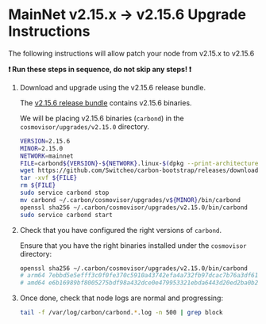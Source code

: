 # MainNet v2.15.x -> v2.15.6 Upgrade Instructions

The following instructions will allow patch your node from v2.15.x to v2.15.6

**:exclamation: Run these steps in sequence, do not skip any steps! :exclamation:**

1. Download and upgrade using the v2.15.6 release bundle.

    The [v2.15.6 release bundle](https://github.com/Switcheo/carbon-bootstrap/releases/tag/v2.15.6) contains v2.15.6 binaries.

    We will be placing v2.15.6 binaries (`carbond`) in the `cosmovisor/upgrades/v2.15.0` directory.

    ```bash
    VERSION=2.15.6
    MINOR=2.15.0
    NETWORK=mainnet
    FILE=carbond${VERSION}-${NETWORK}.linux-$(dpkg --print-architecture).tar.gz
    wget https://github.com/Switcheo/carbon-bootstrap/releases/download/v${VERSION}/${FILE}
    tar -xvf ${FILE}
    rm ${FILE}
    sudo service carbond stop
    mv carbond ~/.carbon/cosmovisor/upgrades/v${MINOR}/bin/carbond
    openssl sha256 ~/.carbon/cosmovisor/upgrades/v2.15.0/bin/carbond
    sudo service carbond start
    ```

2. Check that you have configured the right versions of `carbond`.

    Ensure that you have the right binaries installed under the `cosmovisor` directory:

    ```bash
    openssl sha256 ~/.carbon/cosmovisor/upgrades/v2.15.0/bin/carbond
    # arm64 7ebbd5e5efff3c0f0fe370c5910a43742efa4a732fb97dcac7b76a3df61f9f1c
    # amd64 e6b16989bf8005275bdf98a432dce0e479953321ebda6443d20ed2ba0b2bffc7
    ```

3. Once done, check that node logs are normal and progressing:

    ```bash
    tail -f /var/log/carbon/carbond.*.log -n 500 | grep block
    ```
